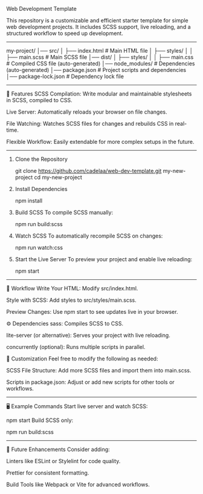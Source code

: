 Web Development Template

This repository is a customizable and efficient starter template for simple web development projects. It includes SCSS support, live reloading, and a structured workflow to speed up development.

---

my-project/
│── src/
│   ├── index.html        # Main HTML file
│   ├── styles/
│   │   ├── main.scss     # Main SCSS file
│── dist/
│   ├── styles/
│   │   ├── main.css      # Compiled CSS file (auto-generated)
│── node_modules/         # Dependencies (auto-generated)
│── package.json          # Project scripts and dependencies
│── package-lock.json     # Dependency lock file

---

🚀 Features
SCSS Compilation: Write modular and maintainable stylesheets in SCSS, compiled to CSS.

Live Server: Automatically reloads your browser on file changes.

File Watching: Watches SCSS files for changes and rebuilds CSS in real-time.

Flexible Workflow: Easily extendable for more complex setups in the future.

---

1. Clone the Repository
   
   git clone https://github.com/cadelaa/web-dev-template.git my-new-project
   cd my-new-project


3. Install Dependencies
   
   npm install


5. Build SCSS
   To compile SCSS manually:
   
   npm run build:scss


4. Watch SCSS
   To automatically recompile SCSS on changes:
   
   npm run watch:css


6. Start the Live Server
   To preview your project and enable live reloading:
   
   npm start

---

🌟 Workflow
Write Your HTML: Modify src/index.html.

Style with SCSS: Add styles to src/styles/main.scss.

Preview Changes: Use npm start to see updates live in your browser.

⚙️ Dependencies
sass: Compiles SCSS to CSS.

lite-server (or alternative): Serves your project with live reloading.

concurrently (optional): Runs multiple scripts in parallel.

📝 Customization
Feel free to modify the following as needed:

SCSS File Structure: Add more SCSS files and import them into main.scss.

Scripts in package.json: Adjust or add new scripts for other tools or workflows.

---

🖥️ Example Commands
Start live server and watch SCSS:

npm start
Build SCSS only:

npm run build:scss

---

📖 Future Enhancements
Consider adding:

Linters like ESLint or Stylelint for code quality.

Prettier for consistent formatting.

Build Tools like Webpack or Vite for advanced workflows.
